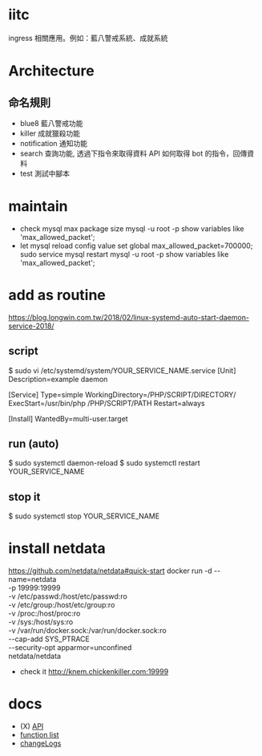 # iitc
ingress 相關應用。例如：藍八警戒系統、成就系統

# Architecture
## 命名規則
* blue8 藍八警戒功能
* killer 成就獵殺功能
* notification 通知功能
* search 查詢功能, 透過下指令來取得資料
		API
		如何取得 bot 的指令，回傳資料
* test 測試中腳本

# maintain
* check mysql max package size
mysql -u root -p
show variables like 'max_allowed_packet';
* let mysql reload config value
set global max_allowed_packet=700000;
sudo service mysql restart
mysql -u root -p
show variables like 'max_allowed_packet';

# add as routine
https://blog.longwin.com.tw/2018/02/linux-systemd-auto-start-daemon-service-2018/
## script
$ sudo vi /etc/systemd/system/YOUR_SERVICE_NAME.service
[Unit]
Description=example daemon

[Service]
Type=simple
WorkingDirectory=/PHP/SCRIPT/DIRECTORY/
ExecStart=/usr/bin/php /PHP/SCRIPT/PATH
Restart=always

[Install]
WantedBy=multi-user.target

## run (auto)
$ sudo systemctl daemon-reload
$ sudo systemctl restart YOUR_SERVICE_NAME

## stop it
$ sudo systemctl stop YOUR_SERVICE_NAME

# install netdata
https://github.com/netdata/netdata#quick-start
	docker run -d --name=netdata \
		-p 19999:19999 \
		-v /etc/passwd:/host/etc/passwd:ro \
		-v /etc/group:/host/etc/group:ro \
		-v /proc:/host/proc:ro \
		-v /sys:/host/sys:ro \
		-v /var/run/docker.sock:/var/run/docker.sock:ro \
		--cap-add SYS_PTRACE \
		--security-opt apparmor=unconfined \
		netdata/netdata

* check it
http://knem.chickenkiller.com:19999


# docs
* (X) [API](./docs/apis.md)
* [function list](./docs/function_list.xlsx)
* [changeLogs](./docs/changeLogs.md)